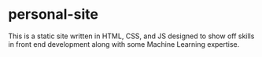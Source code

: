 # personal-site

This is a static site written in HTML, CSS, and JS designed to show off skills in front end development along with some Machine Learning expertise.
